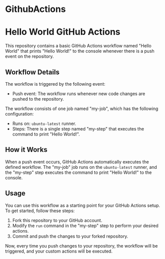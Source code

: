 # GithubActions
# Hello World GitHub Actions

This repository contains a basic GitHub Actions workflow named "Hello World" that prints "Hello World!" to the console whenever there is a push event on the repository.

## Workflow Details

The workflow is triggered by the following event:

- Push event: The workflow runs whenever new code changes are pushed to the repository.

The workflow consists of one job named "my-job", which has the following configuration:

- Runs on: `ubuntu-latest` runner.
- Steps: There is a single step named "my-step" that executes the command to print "Hello World!".

## How it Works

When a push event occurs, GitHub Actions automatically executes the defined workflow. The "my-job" job runs on the `ubuntu-latest` runner, and the "my-step" step executes the command to print "Hello World!" to the console.

## Usage

You can use this workflow as a starting point for your GitHub Actions setup. To get started, follow these steps:

1. Fork this repository to your GitHub account.
2. Modify the `run` command in the "my-step" step to perform your desired actions.
3. Commit and push the changes to your forked repository.

Now, every time you push changes to your repository, the workflow will be triggered, and your custom actions will be executed.


